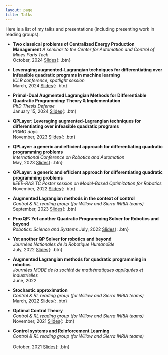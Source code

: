 ```yaml
---
layout: page
title: Talks
---
```


Here is a list of my talks and presentations (including presenting work in reading groups):

- **Two classical problems of Centralized Energy Production Management**
  *A seminar to the Center for Automation and Control of Mines Paris Tech*   
  October, 2024 [Slides](/static/ppt/presentation_cat_mines_paris_tech.pdf){: .btn}  

- **Leveraging augmented-Lagrangian techniques for differentiating over infeasible quadratic programs in machine learning**<br />
	*ICLR conference, spotlight session* <br />
	March, 2024 [Slides](/static/ppt/iclr_2024.pdf){: .btn} 

- **Primal-Dual Augmented Lagrangian Methods for Differentiable Quadratic Programming: Theory & Implementation**<br />
  *PhD Thesis Defense* <br />
  January 15, 2024 [Slides](/static/ppt/phd_defense.pdf){: .btn} 

- **QPLayer: Leveraging augmented-Lagrangian techniques for differentiating over infeasible quadratic programs**<br /> 
  *PGMO days*   
  November, 2023 [Slides](/static/ppt/pgmo_days.pdf){: .btn}  

- **QPLayer: a generic and efficient approach for differentiating quadratic programming problems**<br />
  *International Conference on Robotics and Automation*   
  May, 2023 [Slides](/static/ppt/poster_icra.pdf){: .btn}  

- **QPLayer: a generic and efficient approach for differentiating quadratic programming problems**<br />
  *IIEEE-RAS TC Poster session on Model-Based Optimization for Robotics*   
  November, 2022 [Slides](/static/ppt/poster_tc_conference.pdf){: .btn}  

- **Augmented Lagrangian methods in the context of control**<br />
  *Control & RL reading group (for Willow and Sierra INRIA teams)*   
  September, 2023 [Slides](/static/ppt/RG10.pdf){: .btn}  

- **ProxQP: Yet another Quadratic Programming Solver for Robotics and beyond**<br />
  *Robotics: Science and Systems* 
  July, 2022 [Slides](/static/ppt/JNRH_2022.pdf){: .btn}  

- **Yet another QP Solver for robotics and beyond**<br />
  *Journées Nationales de la Robotique Humanoïde*   
  July, 2022 [Slides](/static/ppt/JNRH_2022.pdf){: .btn}  

- **Augmented Lagrangian methods for quadratic programming in robotics**<br />
  *Journées MODE de la société de mathématiques appliquées et industrielles*   
  June, 2022

- **Stochastic approximation**<br />
  *Control & RL reading group (for Willow and Sierra INRIA teams)* <br /> 
  March, 2022 [Slides](/static/ppt/RG8.pdf){: .btn}  

- **Optimal Control Theory**<br />
  *Control & RL reading group (for Willow and Sierra INRIA teams)*   
  November, 2021 [Slides](/static/ppt/RG4.pdf){: .btn}  

- **Control systems and Reinforcement Learning**<br />
  *Control & RL reading group (for Willow and Sierra INRIA teams)*<br />  
  October, 2021 [Slides](/static/ppt/RG1.pdf){: .btn}  

<br /> 


